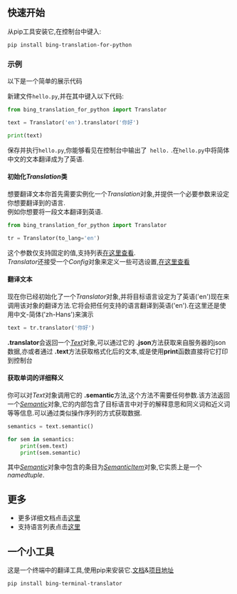 ## 快速开始
从pip工具安装它,在控制台中键入:

    pip install bing-translation-for-python

### 示例
以下是一个简单的展示代码

新建文件`hello.py`,并在其中键入以下代码:
```python
from bing_translation_for_python import Translator

text = Translator('en').translator('你好')

print(text)
```
保存并执行`hello.py`,你能够看见在控制台中输出了` hello.` .在`hello.py`中将简体中文的文本翻译成为了英语.

<!-- TODO 未定义的url链接-->
#### 初始化*Translation*类
想要翻译文本你首先需要实例化一个*Translation*对象,并提供一个必要参数来设定你想要翻译到的语言.<br>例如你想要将一段文本翻译到英语.
```python
from bing_translation_for_python import Translator

tr = Translator(to_lang='en')
```
这个参数仅支持固定的值,支持列表[在这里查看][1].<br>
*Translator*还接受一个*Config*对象来定义一些可选设置,[在这里查看](api/config)

#### 翻译文本
现在你已经初始化了一个*Translator*对象,并将目标语言设定为了英语('en')现在来调用该对象的翻译方法.它将会把任何支持的语言翻译到英语('en').在这里还是使用中文-简体('zh-Hans')来演示
```python
text = tr.translator('你好')
```
**.translator**会返回一个[*Text*]()对象,可以通过它的 **.json**方法获取来自服务器的json数据,亦或者通过 **.text**方法获取格式化后的文本,或是使用**print**函数直接将它打印到控制台

#### 获取单词的详细释义
你可以对*Text*对象调用它的 **.semantic**方法,这个方法不需要任何参数.该方法返回一个[*Semantic*]()对象,它的内部包含了目标语言中对于的解释意思和同义词和近义词等等信息.可以通过类似操作序列的方式获取数据.
```python
semantics = text.semantic()

for sem in semantics:
    print(sem.text)
    print(sem.semantic)
```
其中[*Semantic*]()对象中包含的条目为[*SemanticItem*]()对象,它实质上是一个*namedtuple*.

## 更多
* 更多详细文档点击[这里]()
* 支持语言列表点击[这里][1]

## 一个小工具
这是一个终端中的翻译工具,使用pip来安装它.[文档]()&[项目地址]()

    pip install bing-terminal-translator

[1]:supported-languages/
